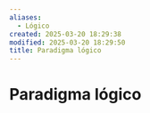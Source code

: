 ```yaml
---
aliases:
  - Lógico
created: 2025-03-20 18:29:38
modified: 2025-03-20 18:29:50
title: Paradigma lógico
---
```


# Paradigma lógico
